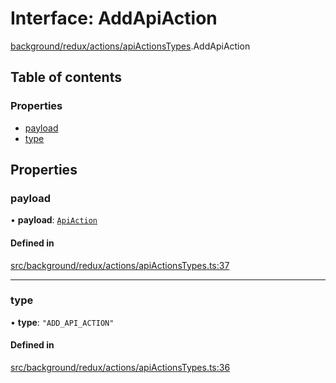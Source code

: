 # Interface: AddApiAction

[background/redux/actions/apiActionsTypes](../wiki/background.redux.actions.apiActionsTypes).AddApiAction

## Table of contents

### Properties

- [payload](../wiki/background.redux.actions.apiActionsTypes.AddApiAction#payload)
- [type](../wiki/background.redux.actions.apiActionsTypes.AddApiAction#type)

## Properties

### payload

• **payload**: [`ApiAction`](../wiki/background.redux.actions.apiActionsTypes.ApiAction)

#### Defined in

[src/background/redux/actions/apiActionsTypes.ts:37](https://github.com/ExperimentsByFileFighter/WebApp-PoC-technical-Documentation/blob/5171d3e/src/background/redux/actions/apiActionsTypes.ts#L37)

___

### type

• **type**: ``"ADD_API_ACTION"``

#### Defined in

[src/background/redux/actions/apiActionsTypes.ts:36](https://github.com/ExperimentsByFileFighter/WebApp-PoC-technical-Documentation/blob/5171d3e/src/background/redux/actions/apiActionsTypes.ts#L36)
